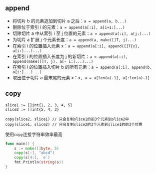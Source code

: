 


## append

- 将切片 b 的元素追加到切片 a 之后：`a = append(a, b...)`
- 删除位于索引 i 的元素：`a = append(a[:i], a[i+1:]...)`
- 切除切片 a 中从索引 i 至 j 位置的元素：`a = append(a[:i], a[j:]...)`
- 为切片 a 扩展 j 个元素长度：`a = append(a, make([]T, j)...)`
- 在索引 i 的位置插入元素 x：`a = append(a[:i], append([]T{x}, a[i:]...)...)`
- 在索引 i 的位置插入长度为 j 的新切片：`a = append(a[:i], append(make([]T, j), a[- i:]...)...)`
- 在索引 i 的位置插入切片 b 的所有元素：`a = append(a[:i], append(b, a[i:]...)...)`
- 取出位于切片 a 最末尾的元素 x：`x, a = a[len(a)-1], a[:len(a)-1]`

## copy

```
slice1 := []int{1, 2, 3, 4, 5} 
slice2 := []int{5, 4, 3} 

copy(slice2, slice1) // 只会复制slice1的前3个元素到slice2中 
copy(slice1, slice2) // 只会复制slice2的3个元素到slice1的前3个位置
```

使用`copy`连接字符串效率最高

```go
func main() {
    s := make([]byte, 5)
    copy(s[:], "abcd")
    copy(s[4:], `e`)
    fmt.Println(string(s))
}
```

